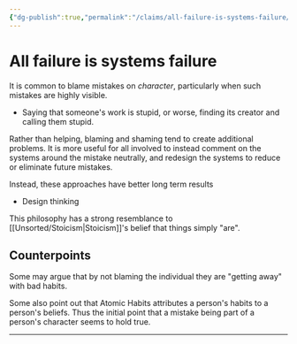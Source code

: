 ```yaml
---
{"dg-publish":true,"permalink":"/claims/all-failure-is-systems-failure/","title":"All failure is systems failure","tags":["claim"],"updated":"2023-06-01T01:01:42.250-07:00"}
---
```



# All failure is systems failure

It is common to blame mistakes on *character*, particularly when such mistakes are highly visible.

- Saying that someone's work is stupid, or worse, finding its creator and calling them stupid.

Rather than helping, blaming and shaming tend to create additional problems. It is more useful for all involved to instead comment on the systems around the mistake neutrally, and redesign the systems to reduce or eliminate future mistakes.

Instead, these approaches have better long term results

- Design thinking

This philosophy has a strong resemblance to [[Unsorted/Stoicism\|Stoicism]]'s belief that things simply "are".

## Counterpoints

Some may argue that by not blaming the individual they are "getting away" with bad habits. 

Some also point out that Atomic Habits attributes a person's habits to a person's beliefs. Thus the initial point that a mistake being part of a person's character seems to hold true.





---

[^1]: A claim I thought about while reading [[Books/Atomic Habits by James Clear\|Atomic Habits by James Clear]], and also  [[Books/The Design of Everyday Things by Don Norman\|The Design of Everyday Things by Don Norman]] - that if you use an object and fail, it is likely the fault of the designer, not you.